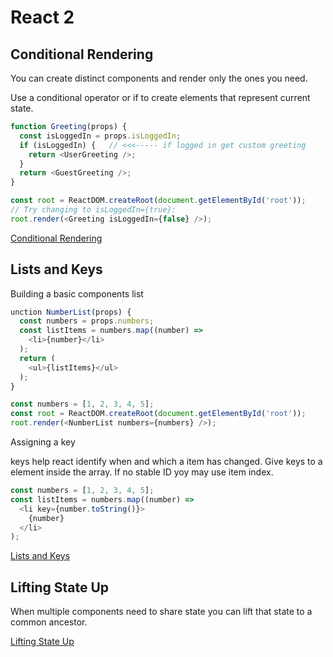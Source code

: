 # React 2

## Conditional Rendering

You can create distinct components and render only the ones you need.

Use a conditional operator or if to create elements that represent current state.

```Javascript
function Greeting(props) {
  const isLoggedIn = props.isLoggedIn;
  if (isLoggedIn) {   // <<<----- if logged in get custom greeting
    return <UserGreeting />;
  }
  return <GuestGreeting />;
}

const root = ReactDOM.createRoot(document.getElementById('root')); 
// Try changing to isLoggedIn={true}:
root.render(<Greeting isLoggedIn={false} />);
```

[Conditional Rendering](https://reactjs.org/docs/conditional-rendering.html)

## Lists and Keys

Building a basic components list

```Javascript
unction NumberList(props) {
  const numbers = props.numbers;
  const listItems = numbers.map((number) =>
    <li>{number}</li>
  );
  return (
    <ul>{listItems}</ul>
  );
}

const numbers = [1, 2, 3, 4, 5];
const root = ReactDOM.createRoot(document.getElementById('root'));
root.render(<NumberList numbers={numbers} />);
```

Assigning a key

keys help react identify when and which a item has changed. Give keys to a element inside the array. If no stable ID yoy may use item index.

```Javascript
const numbers = [1, 2, 3, 4, 5];
const listItems = numbers.map((number) =>
  <li key={number.toString()}>
    {number}
  </li>
);
```

[Lists and Keys](https://reactjs.org/docs/lists-and-keys.html)

## Lifting State Up


When multiple components need to share state you can lift that state to a common ancestor.

[Lifting State Up](https://reactjs.org/docs/lifting-state-up.html)
